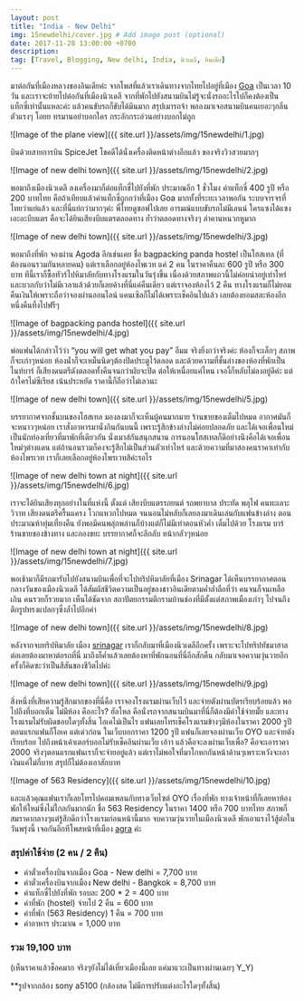 ```yaml
---
layout: post
title: "India - New Delhi"
img: 15newdelhi/cover.jpg # Add image post (optional)
date: 2017-11-28 13:00:00 +0700
description:
tag: [Travel, Blogging, New delhi, India, นิวเดลี, อินเดีย]
---
```


มาต่อกันที่เมืองหลวงของอินเดียค่ะ จากโพสที่แล้วเราเดินทางจากไทยไปอยู่ที่เมือง <a href="/india-goa/" target="_ blank">Goa</a>  เป็นเวลา 10 วัน และเราจะย้ายไปต่อกันที่เมืองนิวเดลี จากที่พักไปยังสนามบินไม่รู้จะนั่งรถอะไรไปก็คงต้องเป็นแท็กซี่เท่านั้นแหละค่ะ แล้วคนขับรถก็ขับได้มึนมาก สรุปเมารถจ้า พอลงมาเจอสนามบินคนเยอะๆกลิ่นตัวแรงๆ โอยย ทรมานอย่าบอกใคร กระอักกระอ่วนอย่างบอกไม่ถูก  

![Image of the plane view]({{ site.url }}/assets/img/15newdelhi/1.jpg)

บินด้วยสายการบิน SpiceJet โชคดีได้นั่งเครื่องติดหน้าต่างอีกแล้ว ของจริงวิวสวยมากๆ

![Image of new delhi town]({{ site.url }}/assets/img/15newdelhi/2.jpg)

พอมาถึงเมืองนิวเดลี ลงเครื่องมาก็ต่อแท็กซี่ไปยังที่พัก ประมาณอีก 1 ชั่วโมง ค่าแท็กซี่ 400 รูปี หรือ 200 บาทไทย คือถ้าเทียบแล้วค่าแท็กซี่ถูกกว่าที่เมือง Goa มากทั้งที่ระยะเวลาพอกัน ระบบจารจรที่ไทยว่าแย่แล้ว และที่นี่แย่กว่ามากๆค่ะ พี่ไทยดูซอฟไปเลย อารมณ์แบบขับรถไม่มีเลนน์ ใครแซงได้แซง เอะอะบีบแตร คือจะได้ยินเสียงบีบแตรตลอดทาง ย้ำว่าตลอดทางจริงๆ ลำคานหนวกหูมาก

![Image of new delhi town]({{ site.url }}/assets/img/15newdelhi/3.jpg)

พอมาถึงที่พัก จองผ่าน Agoda อีกเช่นเคย ชื่อ bagpacking panda hostel เป็นโฮสเทล (ที่ต้องนอนรวมกันหลายคน) แต่เราเลือกอยู่ห้องไพเวท แค่ 2 คน ในราคาคืนละ 600 รูปี หรือ 300 บาท ทีนี้เราก็ซื้อทัวร์ไปหิมาลัยกับทางโรงแรมในวันรุ่งขึ้น เนื่องด้วยสภาพแถวนี้ไม่ค่อยน่าอยู่เท่าไหร่และบวกกับว่าไม่มีเวลาแล้วด้วยก็เลยค้างที่นี่แค่คืนเดียว แต่เราจองห้องไว้ 2 คืน ทางโรงแรมก็ไม่ยอมคืนเงินให้เพราะถือว่าจองผ่านออนไลน์ แคนเซิลก็ไม่ได้เพราะเช็คอินไปแล้ว เลยต้องยอมสละห้องอีกหนึ่งคืนทิ้งไปฟรีๆ

![Image of bagpacking panda hostel]({{ site.url }}/assets/img/15newdelhi/4.jpg)

พ่อแฟนได้กล่าวไว้ว่า “you will get what you pay” อืมม จริงยิ่งกว่าจริงค่ะ ห้องก็จะเล็กๆ สภาพก็จะเก่าๆหน่อย ห้องน้ำก็จะเหม็นนิดๆต้องปิดประตูไว้ตลอด และด้วยความที่ชั้นล่างของห้องที่พักเป็นไนท์บาร์ ก็เสียงดนตรีดังตลอดทั้งคืนจนกว่าผับจะปิด ต่อให้เหนื่อยแค่ไหน เจองี้ก็หลับไม่ลงอยู่ดีค่ะ แต่ถ้าใครไม่ซีเรียส เน้นประหยัด ราคานี้ก็ถือว่าไม่เลวนะ

![Image of new delhi town]({{ site.url }}/assets/img/15newdelhi/5.jpg)

บรรยากาศจากชั้นบนของโฮสเทล มองลงมาก็จะเห็นผู้คนมากมาย ร้านขายของเต็มไปหมด อากาศมันก็จะหนาวๆหน่อย เราสั่งอาหารมานั่งกินกันบนนี้ เพราะรู้สึกข้างล่างไม่ค่อยปลอดภัย และได้เจอเพื่อนใหม่เป็นนักท่องเที่ยวที่มาพักที่เดียวกัน นั่งเมาส์กันสนุกสนาน การนอนโฮสเทลก็ดีอย่างนึงคือได้เจอเพื่อนใหม่ๆต่างแดน แต่ถ้านอนรวมก็คงจะรู้สีกไม่เป็นส่วนตัวเท่าไหร่ และด้วยความที่มาสองคนราคาเท่ากับห้องไพรเวท เราก็เลยเลือกอยู่ห้องไพรเวทสิค่ะรอไร

![Image of new delhi town at night]({{ site.url }}/assets/img/15newdelhi/6.jpg)

เราจะได้ยินเสียงทุกอย่างในที่แห่งนี้ ตั้งแต่ เสียงบีบแตรรถยนต์ รถพยาบาล ประทัด พลุไฟ คนทะเลาะวิวาท เสียงดนตรีครื้นแครง โวกแหวกไปหมด จนนอนไม่หลับก็เลยลงมาเดินเล่นกับแฟนข้างล่าง ตอนประมาณห้าทุ่มเที่ยงคืน ยังพอมีคนพลุ่กพล่านก็บ้างแต่ก็ไม่มีเท่าตอนหัวค่ำ เต็มไปด้วย โรงแรม บาร์ ร้านขายของข้างทาง และกองขยะ บรรยากาศก็จะลึกลับ หน้ากลัวๆหน่อย

![Image of new delhi town at night]({{ site.url }}/assets/img/15newdelhi/7.jpg)

พอเช้ามาก็มีรถมารับไปยังสนามบินเพื่อที่จะไปทริปหิมาลัยที่เมือง Srinagar ได้เห็นบรรยากาศตอนกลางวันของเมืองนิวเดลี ได้สัมผัสชีวิตความเป็นอยู่ของชาวอินเดียตามค่ำล่ำลือที่ว่า คนจนก็จนเหลือเกิน คนรวยก็รวยมาก เห็นได้ชัดจาก สถาปัตยกรรมตีกรามบ้านช่องที่มีตั้งแต่สภาพเมืองเก่าๆ ไปจนถึงตึกรูปทรงแปลกๆซึ่งล้ำไปอีกค่า

![Image of new delhi town]({{ site.url }}/assets/img/15newdelhi/8.jpg)

หลังจากจบทริปหิมาลัย เมือง <a href="/india-srinagar/" target="_ blank">srinagar</a> เราก็กลับมาที่เมืองนิวเดลีอีกครั้ง เพราะจะไปทริปทัชมาฮาลต่อเลยต้องมาหาต่อรถที่นี่ มาถึงก็ค่ำแล้วเลยต้องหาที่พักนอนที่นี่อีกสักคืน กลับมาเจอความวุ่นวายอีกครั้งก็คิดซะว่าเป็นสีสันของชีวิตไปค่ะ

![Image of new delhi town]({{ site.url }}/assets/img/15newdelhi/9.jpg)

สิ่งหนึ่งที่เสียความรู้สึกมากของที่นี่คือ เราจองโรงแรมผ่านเว็บไว้ และจ่ายตังผ่านบัตรเรียบร้อยแล้ว พอไปถึงที่บอกเต็ม ไม่มีห้อง คืออะไร? ฮัลโหล คือนั่งรถจากสนามบินมาที่นี่ก็ต้องมีค่าใช้จ่ายมั๊ย และทางโรงแรมไม่รับผิดชอบใดๆทั้งสิ้น โอเคไม่เป็นไร แฟนเลยโทรเช็คโรงแรมข้างๆมีห้องในราคา 2000 รูปี ตอนแรกแฟนก็โอเค แต่เด่วก่อน ในเว็บบอกราคา 1200 รูปี แฟนก็เลยจองผ่านเว็บ OYO และจ่ายตังเรียบร้อย ไปถึงหน้าเค้าเตอร์บอกไม่รับเช็คอินผ่านเว็บ เอ้าา แล้วคือจะลงผ่านเว็บเพื่อ? คือจะเอาราคา 2000 จริงๆตอนแรกแฟนเราก็จะจ่ายอยู่แล้ว แต่เราไม่พอใจที่มาโกหกกันหน้าด้านๆเพราะหวังจะเอาเงินแค่ไม่กี่บาท สรุปก็ไม่ต้องเอาสักบาท

![Image of 563 Residency]({{ site.url }}/assets/img/15newdelhi/10.jpg)

และแล้วคุณแฟนเราก็เลยโทรไปคอมเพลนกับทางเว็บไซต์ OYO เรื่องที่พัก ทางเจ้าหน้าที่ก็เลยหาห้องพักให้ใหม่ซึ่งไม่ใกลกันมากนัก ชื่อ 563 Residency ในราคา 1400 หรือ 700 บาทไทย สภาพก็สมราคากลางๆแต่รู้สึกดีกว่าโรงแรมก่อนหน้านี้มาก จบความวุ่นวายในเมืองนิวเดลี พักเอาแรงไว้สู้ต่อในวันพรุ่งนี้ เจอกันอีกทีโพสหน้าที่เมือง <a href="/india-agra/" target="_ blank">agra</a> ค่ะ

### สรุปค่าใช้จ่าย (2 คน / 2 คืน)  
- ค่าตั๋วเครื่องบินจากเมือง Goa - New delhi = 7,700 บาท  
- ค่าตั๋วเครื่องบินจากเมือง New delhi - Bangkok = 8,700 บาท  
- ค่าแท็กซี่ไปยังที่พัก รอบละ 200 * 2 = 400 บาท  
- ค่าที่พัก (hostel) จ่ายไป 2 คืน = 600 บาท   
- ค่าที่พัก (563 Residency) 1 คืน = 700 บาท  
- ค่าอาหาร ประมาณ = 1,000 บาท

### รวม 19,100 บาท  
(เห็นราคาแล้วช็อคมาก จริงๆยังไม่ได้เที่ยวเมืองนี้เลย แค่มาแวะเป็นทางผ่านเฉยๆ Y_Y)  

**รูปจากกล้อง sony a5100 (กล้องสด ไม่มีการปรับแต่งอะไรใดๆทั้งสิ้น)
